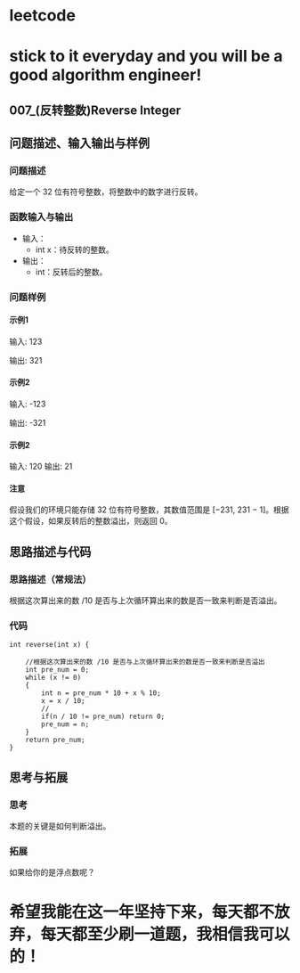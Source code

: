 # leetcode
# stick to it everyday and you will be a good algorithm engineer!
## 007_(反转整数)Reverse Integer
## 问题描述、输入输出与样例

### 问题描述

给定一个 32 位有符号整数，将整数中的数字进行反转。

### 函数输入与输出

* 输入：
	* int x：待反转的整数。
* 输出：
	* int：反转后的整数。
	
### 问题样例

#### 示例1
输入: 123

输出: 321

#### 示例2
输入: -123

输出: -321

#### 示例2
输入: 120
输出: 21

#### 注意
假设我们的环境只能存储 32 位有符号整数，其数值范围是 [−231,  231 − 1]。根据这个假设，如果反转后的整数溢出，则返回 0。


## 思路描述与代码	
### 思路描述（常规法）

根据这次算出来的数 /10 是否与上次循环算出来的数是否一致来判断是否溢出。

### 代码

	int reverse(int x) {
        
        //根据这次算出来的数 /10 是否与上次循环算出来的数是否一致来判断是否溢出
        int pre_num = 0;
        while (x != 0)
        {
            int n = pre_num * 10 + x % 10;
            x = x / 10;
            //
            if(n / 10 != pre_num) return 0;
            pre_num = n;
        }
        return pre_num;
    }
 
## 思考与拓展
### 思考
本题的关键是如何判断溢出。
### 拓展
如果给你的是浮点数呢？


	  
# 希望我能在这一年坚持下来，每天都不放弃，每天都至少刷一道题，我相信我可以的！
